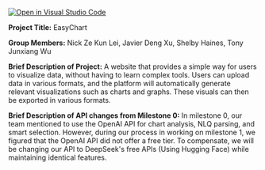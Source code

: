 [![Open in Visual Studio Code](https://classroom.github.com/assets/open-in-vscode-2e0aaae1b6195c2367325f4f02e2d04e9abb55f0b24a779b69b11b9e10269abc.svg)](https://classroom.github.com/online_ide?assignment_repo_id=19702202&assignment_repo_type=AssignmentRepo)


**Project Title:**
EasyChart

**Group Members:**
Nick Ze Kun Lei, Javier Deng Xu, Shelby Haines, Tony Junxiang Wu

**Brief Description of Project:**
A website that provides a simple way for users to visualize data, without having to learn complex tools. Users can upload data in various formats, and the platform will automatically generate relevant visualizations such as charts and graphs. These visuals can then be exported in various formats.

**Brief Description of API changes from Milestone 0:**
In milestone 0, our team mentioned to use the OpenAI API for chart analysis, NLQ parsing, and smart selection. However, during our process in working on milestone 1, we figured that the OpenAI API did not offer a free tier. To compensate, we will be changing our API to DeepSeek's free APIs (Using Hugging Face) while maintaining identical features.